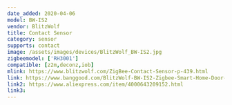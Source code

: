 ```yaml
---
date_added: 2020-04-06
model: BW-IS2
vendor: BlitzWolf
title: Contact Sensor
category: sensor
supports: contact
image: /assets/images/devices/BlitzWolf_BW-IS2.jpg
zigbeemodel: ['RH3001']
compatible: [z2m,deconz,iob]
mlink: https://www.blitzwolf.com/ZigBee-Contact-Sensor-p-439.html
link: https://www.banggood.com/BlitzWolf-BW-IS2-Zigbee-Smart-Home-Door-Window-Sensor-OpenClose-APP-Remote-Alarm-p-1604217.html
link2: https://www.aliexpress.com/item/4000643209152.html
link3: 
---
```



